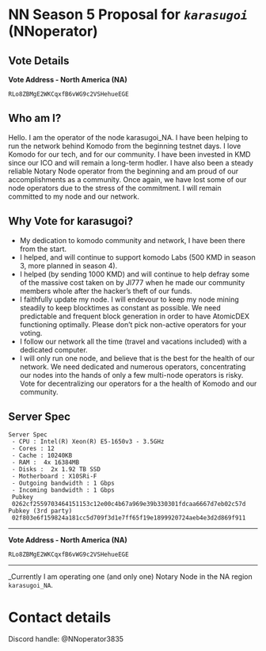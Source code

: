 ﻿# NN Season 5 Proposal for *`karasugoi`* (NNoperator)
## Vote Details

**Vote Address - North America (NA)**
```
RLo8ZBMgE2WKCqxfB6vWG9c2VSHehueEGE

```

## Who am I?
Hello. I am the operator of the node karasugoi_NA. I have been helping to run the network behind Komodo from the beginning testnet days. I love Komodo for our tech, and for our community. I have been invested in KMD since our ICO and will remain a long-term hodler. I have also been a steady reliable Notary Node operator from the beginning and am proud of our accomplishments as a community. Once again, we have lost some of our node operators due to the stress of the commitment.  I will remain committed to my node and our network.

## Why Vote for karasugoi?
- My dedication to komodo community and network, I have been there from the start.
- I helped, and will continue to support komodo Labs (500 KMD in season 3, more planned in season 4). 
- I helped (by sending 1000 KMD) and will continue to help defray some of the massive cost taken on by Jl777 when he made our community members whole after the hacker’s theft of our funds.
- I faithfully update my node. I will endevour to keep my node mining steadily to keep blocktimes as constant as possible.  We need predictable and frequent block generation in order to have AtomicDEX functioning optimally. Please don’t pick non-active operators for your voting.        
- I follow our network all the time (travel and vacations included) with a dedicated computer.
- I will only run one node, and believe that is the best for the health of our network. We need dedicated and numerous operators, concentrating our nodes into the hands of only a few multi-node operators is risky. Vote for decentralizing our operators for a the health of Komodo and our community.

## Server Spec
```
Server Spec
 - CPU : Intel(R) Xeon(R) E5-1650v3 - 3.5GHz 
 - Cores : 12 
 - Cache : 10240KB
 - RAM :  4x 16384MB
 - Disks :  2x 1.92 TB SSD
 - Motherboard : X10SRi-F
 - Outgoing bandwidth : 1 Gbps
 - Incoming bandwidth : 1 Gbps
 Pubkey
 0262cf2559703464151153c12e00c4b67a969e39b330301fdcaa6667d7eb02c57d
Pubkey (3rd party)
 02f803e6f159824a181cc5d709f3d1e7ff65f19e1899920724aeb4e3d2d869f911

```
---

**Vote Address - North America (NA)**
```
RLo8ZBMgE2WKCqxfB6vWG9c2VSHehueEGE
```
---
_Currently I am operating one (and only one) Notary Node in the NA region `karasugoi_NA`. 

# Contact details

Discord handle: @NNoperator3835
